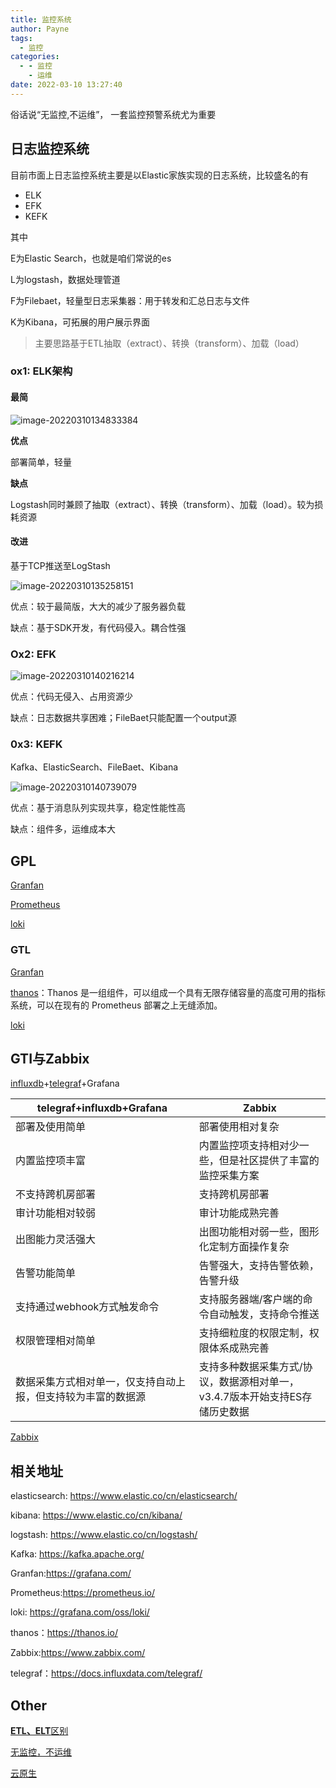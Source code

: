 ```yaml
---
title: 监控系统
author: Payne
tags:
  - 监控
categories:
  - - 监控
    - 运维
date: 2022-03-10 13:27:40
---
```


俗话说“无监控,不运维”， 一套监控预警系统尤为重要

## 日志监控系统

目前市面上日志监控系统主要是以Elastic家族实现的日志系统，比较盛名的有

* ELK
* EFK
* KEFK

其中

E为Elastic Search，也就是咱们常说的es

L为logstash，数据处理管道

F为Filebaet，轻量型日志采集器：用于转发和汇总日志与文件

K为Kibana，可拓展的用户展示界面

> 主要思路基于ETL抽取（extract）、转换（transform）、加载（load）

### ox1: ELK架构

#### 最简

 ![image-20220310134833384](https://tva1.sinaimg.cn/large/e6c9d24egy1h04qn1an8lj20nz0fmjry.jpg)



**优点**

部署简单，轻量

**缺点**

Logstash同时兼顾了抽取（extract）、转换（transform）、加载（load）。较为损耗资源

#### 改进

基于TCP推送至LogStash

![image-20220310135258151](https://tva1.sinaimg.cn/large/e6c9d24egy1h04qrlcl18j20j90ad74q.jpg)



优点：较于最简版，大大的减少了服务器负载

缺点：基于SDK开发，有代码侵入。耦合性强



### Ox2: EFK

![image-20220310140216214](https://tva1.sinaimg.cn/large/e6c9d24egy1h04r199hvkj20u10nrgnj.jpg)



优点：代码无侵入、占用资源少

缺点：日志数据共享困难；FileBaet只能配置一个output源

### 0x3: KEFK

Kafka、ElasticSearch、FileBaet、Kibana

![image-20220310140739079](https://tva1.sinaimg.cn/large/e6c9d24egy1h04r6v0l5oj20va0gx755.jpg)

优点：基于消息队列实现共享，稳定性能性高

缺点：组件多，运维成本大



## GPL

[Granfan](https://grafana.com/)

[Prometheus](https://prometheus.io/)

[loki](https://grafana.com/oss/loki/)

### GTL

[Granfan](https://grafana.com/)

[thanos](https://thanos.io/)：Thanos 是一组组件，可以组成一个具有无限存储容量的高度可用的指标系统，可以在现有的 Prometheus 部署之上无缝添加。

[loki](https://grafana.com/oss/loki/)

## GTI与**Zabbix**

[influxdb](https://www.influxdata.com/)+[telegraf](https://docs.influxdata.com/telegraf/)+Grafana

| telegraf+influxdb+Grafana                                    | Zabbix                                                       |
| ------------------------------------------------------------ | ------------------------------------------------------------ |
| 部署及使用简单                                               | 部署使用相对复杂                                             |
| 内置监控项丰富                                               | 内置监控项支持相对少一些，但是社区提供了丰富的监控采集方案   |
| 不支持跨机房部署                                             | 支持跨机房部署                                               |
| 审计功能相对较弱                                             | 审计功能成熟完善                                             |
| 出图能力灵活强大                                             | 出图功能相对弱一些，图形化定制方面操作复杂                   |
| 告警功能简单                                                 | 告警强大，支持告警依赖，告警升级                             |
| 支持通过webhook方式触发命令                                  | 支持服务器端/客户端的命令自动触发，支持命令推送              |
| 权限管理相对简单                                             | 支持细粒度的权限定制，权限体系成熟完善                       |
| 数据采集方式相对单一，仅支持自动上报，但支持较为丰富的数据源 | 支持多种数据采集方式/协议，数据源相对单一，v3.4.7版本开始支持ES存储历史数据 |

[Zabbix](https://www.zabbix.com/)



## 相关地址

elasticsearch: https://www.elastic.co/cn/elasticsearch/

kibana: https://www.elastic.co/cn/kibana/

logstash: https://www.elastic.co/cn/logstash/

Kafka: https://kafka.apache.org/

Granfan:https://grafana.com/

Prometheus:https://prometheus.io/

loki: https://grafana.com/oss/loki/

thanos：https://thanos.io/

Zabbix:https://www.zabbix.com/

telegraf：https://docs.influxdata.com/telegraf/



## Other

[**ETL、ELT**区别](https://baijiahao.baidu.com/s?id=1669965625932326951)

[无监控，不运维](https://zhuanlan.zhihu.com/p/445747154)

[云原生](https://zhuanlan.zhihu.com/p/150190166)
